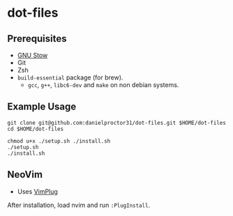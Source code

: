 # dot-files

## Prerequisites

- [GNU Stow](https://www.gnu.org/software/stow/)
- Git
- Zsh
- `build-essential` package (for brew).
  - `gcc`, `g++`, `libc6-dev` and `make` on non debian systems.

## Example Usage

```
git clone git@github.com:danielproctor31/dot-files.git $HOME/dot-files
cd $HOME/dot-files

chmod u+x ./setup.sh ./install.sh
./setup.sh
./install.sh
```

## NeoVim

- Uses [VimPlug](https://github.com/junegunn/vim-plug)

After installation, load nvim and run `:PlugInstall`.
